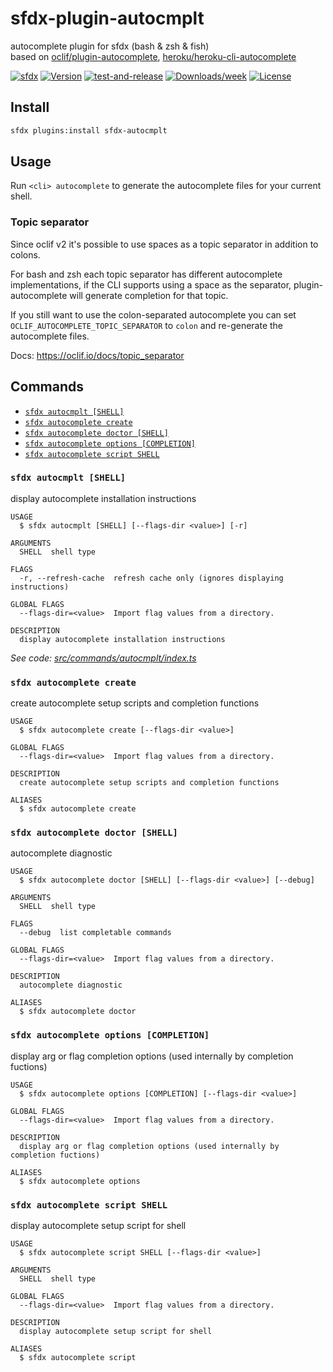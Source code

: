 # sfdx-plugin-autocmplt

autocomplete plugin for sfdx (bash & zsh & fish)  
based on [oclif/plugin-autocomplete](https://github.com/oclif/plugin-autocomplete), [heroku/heroku-cli-autocomplete](https://github.com/heroku/heroku-cli-autocomplete)

[![sfdx](https://img.shields.io/badge/cli-sfdx-brightgreen.svg)](https://developer.salesforce.com/tools/sfdxcli)
[![Version](https://img.shields.io/npm/v/sfdx-autocmplt.svg)](https://npmjs.org/package/sfdx-autocmplt)
[![test-and-release](https://github.com/jayree/sfdx-autocomplete-plugin/actions/workflows/release.yml/badge.svg)](https://github.com/jayree/sfdx-autocomplete-plugin/actions/workflows/release.yml)
[![Downloads/week](https://img.shields.io/npm/dw/sfdx-autocmplt.svg)](https://npmjs.org/package/sfdx-autocmplt)
[![License](https://img.shields.io/npm/l/sfdx-autocmplt.svg)](https://github.com/jayree/sfdx-autocomplete-plugin/blob/master/package.json)

## Install

```bash
sfdx plugins:install sfdx-autocmplt
```

## Usage

Run `<cli> autocomplete` to generate the autocomplete files for your current shell.

### Topic separator
Since oclif v2 it's possible to use spaces as a topic separator in addition to colons.

For bash and zsh each topic separator has different autocomplete implementations, if the CLI supports using a space as the separator, plugin-autocomplete will generate completion for that topic.

If you still want to use the colon-separated autocomplete you can set `OCLIF_AUTOCOMPLETE_TOPIC_SEPARATOR` to `colon` and re-generate the autocomplete files.

Docs: https://oclif.io/docs/topic_separator

## Commands
<!-- commands -->
* [`sfdx autocmplt [SHELL]`](#sfdx-autocmplt-shell)
* [`sfdx autocomplete create`](#sfdx-autocomplete-create)
* [`sfdx autocomplete doctor [SHELL]`](#sfdx-autocomplete-doctor-shell)
* [`sfdx autocomplete options [COMPLETION]`](#sfdx-autocomplete-options-completion)
* [`sfdx autocomplete script SHELL`](#sfdx-autocomplete-script-shell)

### `sfdx autocmplt [SHELL]`

display autocomplete installation instructions

```
USAGE
  $ sfdx autocmplt [SHELL] [--flags-dir <value>] [-r]

ARGUMENTS
  SHELL  shell type

FLAGS
  -r, --refresh-cache  refresh cache only (ignores displaying instructions)

GLOBAL FLAGS
  --flags-dir=<value>  Import flag values from a directory.

DESCRIPTION
  display autocomplete installation instructions
```

_See code: [src/commands/autocmplt/index.ts](https://github.com/jayree/sfdx-autocomplete-plugin/blob/v2.9.64/src/commands/autocmplt/index.ts)_

### `sfdx autocomplete create`

create autocomplete setup scripts and completion functions

```
USAGE
  $ sfdx autocomplete create [--flags-dir <value>]

GLOBAL FLAGS
  --flags-dir=<value>  Import flag values from a directory.

DESCRIPTION
  create autocomplete setup scripts and completion functions

ALIASES
  $ sfdx autocomplete create
```

### `sfdx autocomplete doctor [SHELL]`

autocomplete diagnostic

```
USAGE
  $ sfdx autocomplete doctor [SHELL] [--flags-dir <value>] [--debug]

ARGUMENTS
  SHELL  shell type

FLAGS
  --debug  list completable commands

GLOBAL FLAGS
  --flags-dir=<value>  Import flag values from a directory.

DESCRIPTION
  autocomplete diagnostic

ALIASES
  $ sfdx autocomplete doctor
```

### `sfdx autocomplete options [COMPLETION]`

display arg or flag completion options (used internally by completion fuctions)

```
USAGE
  $ sfdx autocomplete options [COMPLETION] [--flags-dir <value>]

GLOBAL FLAGS
  --flags-dir=<value>  Import flag values from a directory.

DESCRIPTION
  display arg or flag completion options (used internally by completion fuctions)

ALIASES
  $ sfdx autocomplete options
```

### `sfdx autocomplete script SHELL`

display autocomplete setup script for shell

```
USAGE
  $ sfdx autocomplete script SHELL [--flags-dir <value>]

ARGUMENTS
  SHELL  shell type

GLOBAL FLAGS
  --flags-dir=<value>  Import flag values from a directory.

DESCRIPTION
  display autocomplete setup script for shell

ALIASES
  $ sfdx autocomplete script
```
<!-- commandsstop -->
